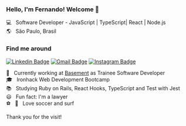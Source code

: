 ### Hello, I'm  Fernando! Welcome 👋

:computer: &nbsp; Software Developer - JavaScript | TypeScript| React | Node.js <br>
:earth_americas: &nbsp; São Paulo, Brasil

### Find me around

[![Linkedin Badge](https://img.shields.io/badge/-FernandoBorrelli-blue?style=flat-square&logo=Linkedin&logoColor=white&link=https://www.linkedin.com/in/fernando-borrelli)](https://www.linkedin.com/in/fernando-borrelli)
[![Gmail Badge](https://img.shields.io/badge/-flborrelli@gmail.com-c14438?style=flat-square&logo=Gmail&logoColor=white&link=mailto:flborrelli@gmail.com)](mailto:flborrelli@gmail.com)
[![Instagram Badge](https://img.shields.io/badge/-@feborrelli-blueviolet?style=flat-square&logo=Instagram&logoColor=white&link=https://www.instagram.com/feborrelli/)](https://www.instagram.com/feborrelli/) 

:office: &nbsp; Currently working at [Basement](https://www.basement.io) as Trainee Software Developer<br>
:mortar_board: &nbsp; Ironhack Web Development Bootcamp<br>
:books: &nbsp; Studying Ruby on Rails, React Hooks, TypeScript and Test with Jest<br>
:smiley: &nbsp; Fun fact: I'm a lawyer<br>
:soccer: &nbsp; :ocean: &nbsp; Love soccer and surf<br>


Thank you for the visit!

